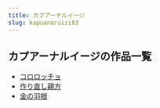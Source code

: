 ```yaml
---
title: カプアーナルイージ
slug: kapuanaruizi83
---
```


## カプアーナルイージの作品一覧

- [コロロッチョ](kororotsuchiyo-df6)
- [作り直し親方](zuorizhishiqinf-473)
- [金の羽根](jinnoyugen-8df)
